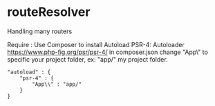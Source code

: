 # routeResolver
Handling many routers




Require :
  Use Composer to install Autoload PSR-4: Autoloader https://www.php-fig.org/psr/psr-4/
in composer.json change "App\\" to specific your project folder, ex: "app/" my project folder.

    "autoload" : {
        "psr-4" : {
            "App\\" : "app/"
        }
    }
